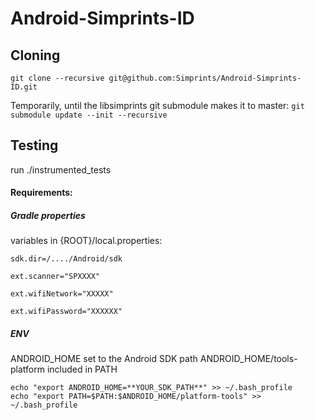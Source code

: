 # Android-Simprints-ID

## Cloning

`git clone --recursive git@github.com:Simprints/Android-Simprints-ID.git`

Temporarily, until the libsimprints git submodule makes it to master:
`git submodule update --init --recursive`

## Testing
run ./instrumented_tests

#### Requirements:

#####  Gradle properties #####
variables in {ROOT}/local.properties:

`sdk.dir=/..../Android/sdk`

`ext.scanner="SPXXXX"`

`ext.wifiNetwork="XXXXX"`

`ext.wifiPassword="XXXXXX"`

#####  ENV #####
ANDROID_HOME set to the Android SDK path
ANDROID_HOME/tools-platform included in PATH

```
echo "export ANDROID_HOME=**YOUR_SDK_PATH**" >> ~/.bash_profile
echo "export PATH=$PATH:$ANDROID_HOME/platform-tools" >> ~/.bash_profile

```




